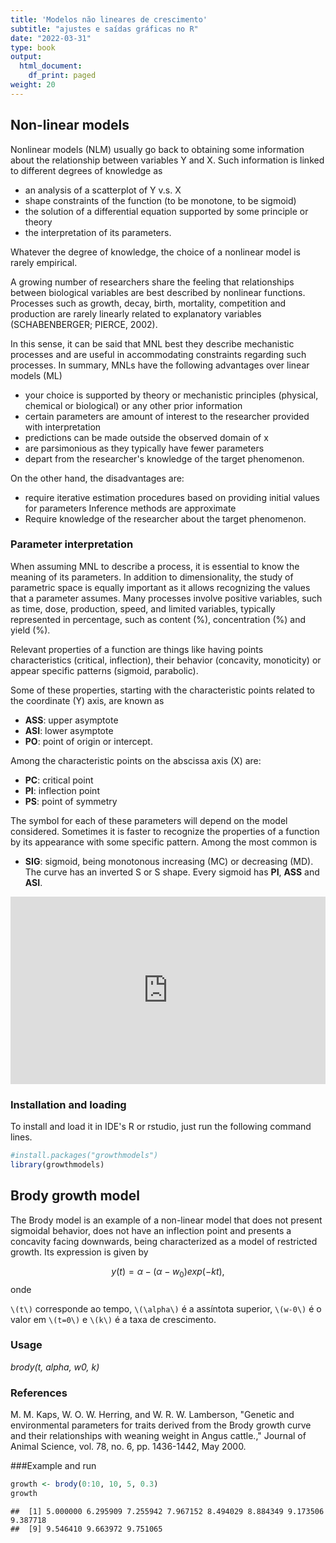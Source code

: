 ```yaml
---
title: 'Modelos não lineares de crescimento'
subtitle: "ajustes e saídas gráficas no R"
date: "2022-03-31"
type: book
output:
  html_document:
    df_print: paged
weight: 20
---
```






## Non-linear models 

Nonlinear models (NLM) usually go back to obtaining some information about the relationship between variables Y and X. Such information is linked to different degrees of knowledge as
- an analysis of a scatterplot of Y v.s. X
- shape constraints of the function (to be monotone, to be sigmoid)
- the solution of a differential equation supported by some
principle or theory
- the interpretation of its parameters.

Whatever the degree of knowledge, the choice of a nonlinear model is rarely empirical.

A growing number of researchers share the feeling that relationships between biological variables are best described by nonlinear functions. Processes such as growth, decay, birth, mortality, competition and production are rarely linearly related to explanatory variables (SCHABENBERGER; PIERCE, 2002).

In this sense, it can be said that MNL best
they describe mechanistic processes and are useful in accommodating constraints regarding such processes. In summary, MNLs have the following advantages over
linear models (ML)
- your choice is supported by theory or mechanistic principles (physical, chemical or biological) or any other prior information
- certain parameters are amount of interest to the researcher provided with interpretation
- predictions can be made outside the observed domain of x
- are parsimonious as they typically have fewer parameters
- depart from the researcher's knowledge of the target phenomenon.

On the other hand, the disadvantages are:
- require iterative estimation procedures based on providing initial values for parameters
 Inference methods are approximate
- Require knowledge of the researcher about the target phenomenon.

### Parameter interpretation 

When assuming MNL to describe a process, it is essential to know the meaning of its parameters. In addition to dimensionality, the study of parametric space is equally important as it allows recognizing the values that a parameter assumes. Many processes involve positive variables, such as time, dose, production, speed, and limited variables, typically represented in percentage, such as content (%), concentration (%) and yield (%).

Relevant properties of a function are things like having points
characteristics (critical, inflection), their behavior (concavity, monoticity) or appear specific patterns (sigmoid, parabolic).

Some of these properties, starting with the characteristic points related to the coordinate (Y) axis, are known as
- **ASS**: upper asymptote
- **ASI**: lower asymptote
- **PO**: point of origin or intercept.

Among the characteristic points on the abscissa axis (X) are:
- **PC**: critical point
- **PI**: inflection point
- **PS**: point of symmetry

The symbol for each of these parameters will depend on the model considered. Sometimes it is faster to recognize the properties of a function by its appearance with some specific pattern. Among the most common is
- **SIG**: sigmoid, being monotonous increasing (MC) or decreasing (MD). The curve has an inverted S or S shape. Every sigmoid has **PI**, **ASS** and **ASI**.

<!-- <img src="C:/Users/jpahe/Dropbox/PC/Documents/minhapagina/henriqueest.github.io/content/courses/nlim/featured(5).jpg" style="float: left; margin-right: 10px;" /> -->

<iframe width='100%' height='300' src='https://rdrr.io/snippets/embed/?code=print(%22Hello%2C%20world!%22)' frameborder='0'></iframe>



### Installation and loading

To install and load it in IDE's R or rstudio, just run the following command lines.



```r
#install.packages("growthmodels")
library(growthmodels)
```

## Brody growth model


The Brody model is an example of a non-linear model that does not present sigmoidal behavior, does not have an inflection point and presents a concavity facing downwards, being characterized as a model of restricted growth. Its expression is given by

$$
y(t)=\alpha -(\alpha - w_0)exp(-kt),
$$
onde

`\(t\)` corresponde ao tempo, `\(\alpha\)` é a assíntota superior, `\(w-0\)` é o valor em `\(t=0\)` e `\(k\)` é a taxa de crescimento.

### Usage

*brody(t, alpha, w0, k)*


### References

M. M. Kaps, W. O. W. Herring, and W. R. W. Lamberson, "Genetic and environmental parameters for traits derived from the Brody growth curve and their relationships with weaning weight in Angus cattle.," Journal of Animal Science, vol. 78, no. 6, pp. 1436-1442, May 2000.

###Example and run


```r
growth <- brody(0:10, 10, 5, 0.3)
growth
```

```
##  [1] 5.000000 6.295909 7.255942 7.967152 8.494029 8.884349 9.173506 9.387718
##  [9] 9.546410 9.663972 9.751065
```






